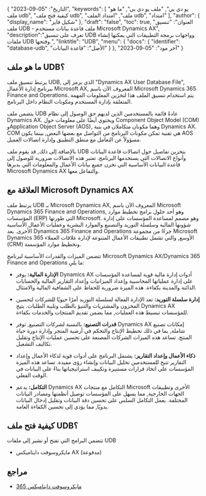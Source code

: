 {
"التاريخ": "05-09-2023",
  "keywords": [
"يو دي بي",
"ملف يو دي بي",
"ما هو ملف udb",
"كيفية فتح ملف udb",
"ملف",
"امتداد الملف udb",
"امتداد"
],
  "author": {
"display_name": "شكيل فايز"
},
"draft": "false",
"toc": true,
"العنوان": "تنسيق ملف UDB - ملف قاعدة بيانات مستخدم Microsoft Dynamics AX",
  "description":"تعرف على تنسيق UDB وواجهات برمجة التطبيقات التي يمكنها إنشاء ملفات UDB وفتحها.",
"linktitle": "UDB",
  "menu": {
    "docs": {
      "identifier": "database-udb",
"الأصل": "قاعدة البيانات"
}
},
"آخر مود": "05-09-2023"
}

## ما هو ملف UDB؟

يرتبط تنسيق ملف UDB, الذي يرمز إلى "Dynamics AX User Database File", ببرنامج إدارة الأعمال Microsoft AX, المعروف الآن باسم Microsoft Dynamics 365 Finance and Operations. يتم استخدام تنسيق الملف هذا لتخزين المعلومات المهمة المتعلقة بإدارة المستخدم ومكونات النظام داخل البرنامج.

يتضمن ملف UDB عادةً قائمة بالمستخدمين الذين لديهم حق الوصول إلى نظام Dynamics AX. ويحتوي أيضًا على معلومات حول Component Object Model (COM) وApplication Object Server (AOS), وهما مكونان متكاملان في بنية Dynamics AX. COM هي تقنية تمكن مكونات البرنامج من التواصل مع بعضها البعض, بينما يكون AOS مسؤولاً عن التعامل مع منطق التطبيق وإدارة اتصالات العميل.

بالإضافة إلى ذلك, قد يقوم ملف UDB بتخزين تفاصيل حول اتصالات قاعدة البيانات وأنواع الاتصالات التي يستخدمها البرنامج. تعتبر هذه الاتصالات ضرورية للوصول إلى قاعدة البيانات الأساسية التي تخزن جميع بيانات الأعمال والمعلومات التي يديرها Microsoft Dynamics AX والتفاعل معها.

## العلاقة مع Microsoft Dynamics AX

يرتبط ملف UDB بـ Microsoft Dynamics AX, المعروف الآن باسم Microsoft Dynamics 365 Finance and Operations, وهو أحد حلول برامج تخطيط موارد المؤسسات (ERP) التي طورتها Microsoft. وهو مصمم لمساعدة المؤسسات على إدارة شؤونها المالية وسلسلة التوريد والتصنيع والموارد البشرية وعمليات الأعمال الأساسية الأخرى. يعد Dynamics 365 Finance and Operations جزءًا من مجموعة Microsoft Dynamics 365 الأوسع, والتي تشمل تطبيقات الأعمال المتنوعة لإدارة علاقات العملاء (CRM) وتخطيط موارد المؤسسة.

تتضمن الميزات والقدرات الأساسية لبرنامج Microsoft Dynamics AX/Dynamics 365 Finance and Operations ما يلي:

- **الإدارة المالية:** يوفر Dynamics AX أدوات إدارة مالية قوية لمساعدة المؤسسات على إدارة عملياتها المحاسبية وإعداد الميزانيات وإعداد التقارير المالية والحسابات الدائنة والمدينة بكفاءة. هذه الميزة ضرورية للحفاظ على الشفافية المالية والامتثال.

- **إدارة سلسلة التوريد:** تعد الإدارة الفعالة لسلسلة التوريد أمرًا حيويًا للشركات لتحسين المخزون والمشتريات والتنبؤ بالطلب وتلبية الطلبات. يتيح Dynamics AX للمؤسسات تبسيط هذه العمليات, مما يضمن تقديم المنتجات والخدمات بكفاءة.

- **قدرات التصنيع:** بالنسبة لشركات التصنيع, توفر Dynamics AX إمكانات تصنيع شاملة, بما في ذلك تخطيط الإنتاج والتحكم في أرضية المتجر وإدارة دورة حياة المنتج. تساعد هذه الميزات الشركات المصنعة على تحسين عمليات الإنتاج وتقليل تكاليف التشغيل.

- **ذكاء الأعمال وإعداد التقارير:** يشتمل البرنامج على أدوات قوية لذكاء الأعمال وإعداد التقارير تتيح للمستخدمين تحليل البيانات وإنشاء رؤى مفيدة. تساعد هذه الميزة المؤسسات على اتخاذ قرارات مستنيرة وتكييف استراتيجياتها بناءً على البيانات في الوقت الفعلي.

- **التكامل:** يدعم Dynamics AX التكامل مع منتجات Microsoft الأخرى وتطبيقات الجهات الخارجية, مما يسهل على المؤسسات توصيل أنظمتها ومصادر البيانات المختلفة. يعمل التكامل السلس على تحسين دقة البيانات وتقليل إدخال البيانات يدويًا, مما يؤدي إلى تحسين الكفاءة العامة.

## كيفية فتح ملف UDB؟

تتضمن البرامج التي تفتح أو تشير إلى ملفات UDB

- مايكروسوفت دايناميكس AX (مدفوعة)

## مراجع
- [مايكروسوفت دايناميكس 365](https://en.wikipedia.org/wiki/Microsoft_Dynamics_365)

